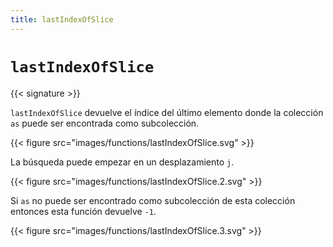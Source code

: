 ```yaml
---
title: lastIndexOfSlice
---
```


# `lastIndexOfSlice`

{{< signature >}}

`lastIndexOfSlice` devuelve el índice del último elemento donde la colección `as` puede ser encontrada como subcolección.

{{< figure src="images/functions/lastIndexOfSlice.svg" >}}

La búsqueda puede empezar en un desplazamiento `j`.

{{< figure src="images/functions/lastIndexOfSlice.2.svg" >}}

Si `as` no puede ser encontrado como subcolección de esta colección entonces esta función devuelve `-1`.

{{< figure src="images/functions/lastIndexOfSlice.3.svg" >}}
